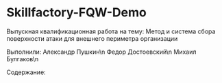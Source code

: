 # Skillfactory-FQW-Demo

Выпускная квалификационная работа на тему:
Метод и система сбора поверхности атаки для внешнего периметра организации

Выполнили:
Александр Пушкин\n
Федор Достоевский\n
Михаил Булгаков\n

Содержание:
